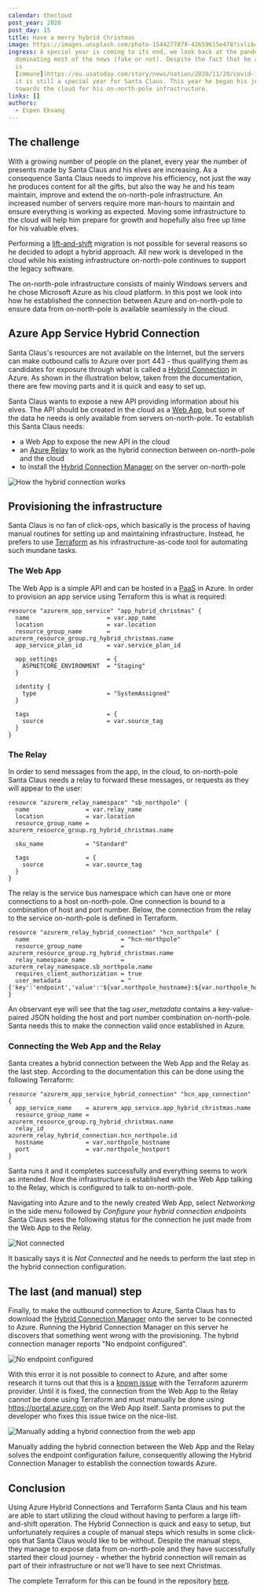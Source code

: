 ```yaml
---
calendar: thecloud
post_year: 2020
post_day: 15
title: Have a merry hybrid Christmas
image: https://images.unsplash.com/photo-1544277879-42659615e478?ixlib=rb-1.2.1&ixid=MXwxMjA3fDB8MHxwaG90by1wYWdlfHx8fGVufDB8fHw%3D&auto=format&fit=crop&w=1956&q=80
ingress: A special year is coming to its end, we look back at the pandemic
  dominating most of the news (fake or not). Despite the fact that he apparently
  is
  [immune](https://eu.usatoday.com/story/news/nation/2020/11/20/covid-19-and-christmas-santa-immune-coronavirus-fauci-says/3777871001/),
  it is still a special year for Santa Claus. This year he began his journey
  towards the cloud for his on-north-pole infrastructure.
links: []
authors:
  - Espen Ekvang
---
```

## The challenge

With a growing number of people on the planet, every year the number of presents made by Santa Claus and his elves are increasing. As a consequence Santa Claus needs to improve his efficiency, not just the way he produces content for all the gifts, but also the way he and his team maintain, improve and extend the on-north-pole infrastructure. An increased number of servers require more man-hours to maintain and ensure everything is working as expected. Moving some infrastructure to the cloud will help him prepare for growth and hopefully also free up time for his valuable elves.

Performing a [lift-and-shift](https://www.netapp.com/knowledge-center/what-is-lift-and-shift/) migration is not possible for several reasons so he decided to adopt a hybrid approach. All new work is developed in the cloud while his existing infrastructure on-north-pole continues to support the legacy software.

The on-north-pole infrastructure consists of mainly Windows servers and he chose Microsoft Azure as his cloud platform. In this post we look into how he established the connection between Azure and on-north-pole to ensure data from on-north-pole is available seamlessly in the cloud.

## Azure App Service Hybrid Connection

Santa Claus's resources are not available on the Internet, but the servers can make outbound calls to Azure over port 443 - thus qualifying them as candidates for exposure through what is called a [Hybrid Connection](https://docs.microsoft.com/en-us/azure/app-service/app-service-hybrid-connections) in Azure. As shown in the illustration below, taken from the documentation, there are few moving parts and it is quick and easy to set up.

Santa Claus wants to expose a new API providing information about his elves. The API should be created in the cloud as a [Web App](https://azure.microsoft.com/en-gb/services/app-service/), but some of the data he needs is only available from servers on-north-pole. To establish this Santa Claus needs:

* a Web App to expose the new API in the cloud
* an [Azure Relay](https://docs.microsoft.com/en-us/azure/azure-relay/relay-what-is-it) to work as the hybrid connection between on-north-pole and the cloud
* to install the [Hybrid Connection Manager](https://docs.microsoft.com/en-us/azure/app-service/app-service-hybrid-connections#hybrid-connection-manager) on the server on-north-pole 

![How the hybrid connection works](/assets/hybridconn-connectiondiagram.png "How the hybrid connection works")

## Provisioning the infrastructure

Santa Claus is no fan of click-ops, which basically is the process of having manual routines for setting up and maintaining infrastructure. Instead, he prefers to use [Terraform](https://terraform.io) as his infrastructure-as-code tool for automating such mundane tasks.

### The Web App

The Web App is a simple API and can be hosted in a [PaaS](https://azure.microsoft.com/en-gb/overview/what-is-paas/) in Azure. In order to provision an app service using Terraform this is what is required:

```jsonc
resource "azurerm_app_service" "app_hybrid_christmas" {
  name                      = var.app_name
  location                  = var.location
  resource_group_name       = azurerm_resource_group.rg_hybrid_christmas.name
  app_service_plan_id       = var.service_plan_id  

  app_settings              = {    
    ASPNETCORE_ENVIRONMENT  = "Staging"    
  }

  identity {
    type                    = "SystemAssigned"
  }
  
  tags                      = {
    source                  = var.source_tag
  }
}
```

### The Relay

In order to send messages from the app, in the cloud, to on-north-pole Santa Claus needs a relay to forward these messages, or requests as they will appear to the user:

```jsonc
resource "azurerm_relay_namespace" "sb_northpole" {
  name                = var.relay_name
  location            = var.location
  resource_group_name = azurerm_resource_group.rg_hybrid_christmas.name

  sku_name            = "Standard"

  tags                = {
    source            = var.source_tag
  }
}
```

The relay is the service bus namespace which can have one or more connections to a host on-north-pole. One connection is bound to a combination of host and port number. Below, the connection from the relay to the service on-north-pole is defined in Terraform.

```jsonc
resource "azurerm_relay_hybrid_connection" "hcn_northpole" {
  name                          = "hcn-northpole"
  resource_group_name           = azurerm_resource_group.rg_hybrid_christmas.name
  relay_namespace_name          = azurerm_relay_namespace.sb_northpole.name
  requires_client_authorization = true
  user_metadata                 = "{'key':'endpoint','value':'${var.northpole_hostname}:${var.northpole_hostport}'}"
}
```

An observant eye will see that the tag *user_metadata* contains a key-value-paired JSON holding the host and port number combination on-north-pole. Santa needs this to make the connection valid once established in Azure.

### Connecting the Web App and the Relay

Santa creates a hybrid connection between the Web App and the Relay as the last step. According to the documentation this can be done using the following Terraform:

```jsonc
resource "azurerm_app_service_hybrid_connection" "hcn_app_connection" {
  app_service_name    = azurerm_app_service.app_hybrid_christmas.name
  resource_group_name = azurerm_resource_group.rg_hybrid_christmas.name
  relay_id            = azurerm_relay_hybrid_connection.hcn_northpole.id
  hostname            = var.northpole_hostname
  port                = var.northpole_hostport  
}
```

Santa runs it and it completes successfully and everything seems to work as intended. Now the infrastructure is established with the Web App talking to the Relay, which is configured to talk to on-north-pole. 

Navigating into Azure and to the newly created Web App, select *Networking* in the side menu followed by *Configure your hybrid connection endpoints* Santa Claus sees the following status for the connection he just made from the Web App to the Relay.

![Not connected](/assets/notconnected.png "Not connected")

It basically says it is *Not Connected* and he needs to perform the last step in the hybrid connection configuration.

## The last (and manual) step

Finally, to make the outbound connection to Azure, Santa Claus has to download the [Hybrid Connection Manager](https://docs.microsoft.com/en-us/azure/app-service/app-service-hybrid-connections#hybrid-connection-manager) onto the server to be connected to Azure. Running the Hybrid Connection Manager on this server he discovers that something went wrong with the provisioning. The hybrid connection manager reports "No endpoint configured".

![No endpoint configured](/assets/notconfigured.png "No endpoint configured")

With this error it is not possible to connect to Azure, and after some research it turns out that this is a [known issue](https://github.com/terraform-providers/terraform-provider-azurerm/issues/9245) with the Terraform azurerm provider. Until it is fixed, the connection from the Web App to the Relay cannot be done using Terraform and must manually be done using <https://portal.azure.com> on the Web App itself. Santa promises to put the developer who fixes this issue twice on the nice-list.

![Manually adding a hybrid connection from the web app](/assets/newconnection.png "Manually adding a hybrid connection from the web app")

Manually adding the hybrid connection between the Web App and the Relay solves the endpoint configuration failure, consequently allowing the Hybrid Connection Manager to establish the connection towards Azure.

## Conclusion

Using Azure Hybrid Connections and Terraform Santa Claus and his team are able to start utilizing the cloud without having to perform a large lift-and-shift operation. The Hybrid Connection is quick and easy to setup, but unfortunately requires a couple of manual steps which results in some click-ops that Santa Claus would like to be without. Despite the manual steps, they manage to expose data from on-north-pole and they have successfully started their cloud journey - whether the hybrid connection will remain as part of their infrastructure or not we'll have to see next Christmas. 

The complete Terraform for this can be found in the repository [here](https://github.com/espenekvang/hybrid-christmas).